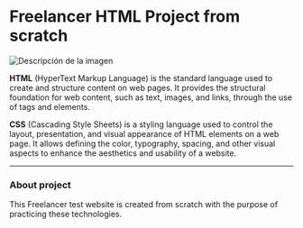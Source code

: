 # Freelancer HTML Project from scratch
<img src="https://img-c.udemycdn.com/course/750x422/5591246_ebc6_2.jpg" alt="Descripción de la imagen" >

**HTML** (HyperText Markup Language) is the standard language used to create and structure content on web pages. It provides the structural foundation for web content, such as text, images, and links, through the use of tags and elements.

**CSS** (Cascading Style Sheets) is a styling language used to control the layout, presentation, and visual appearance of HTML elements on a web page. It allows defining the color, typography, spacing, and other visual aspects to enhance the aesthetics and usability of a website.

---
### About project
This Freelancer test website is created from scratch with the purpose of practicing these technologies.